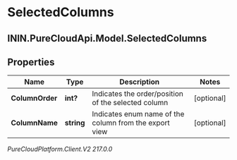 # SelectedColumns

## ININ.PureCloudApi.Model.SelectedColumns

## Properties

|Name | Type | Description | Notes|
|------------ | ------------- | ------------- | -------------|
| **ColumnOrder** | **int?** | Indicates the order/position of the selected column | [optional] |
| **ColumnName** | **string** | Indicates enum name of the column from the export view | [optional] |



_PureCloudPlatform.Client.V2 217.0.0_

